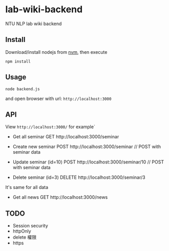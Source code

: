 # lab-wiki-backend
NTU NLP lab wiki backend

## Install
Download/install nodejs from [nvm](https://nodejs.org/en/download/package-manager/#nvm), then execute
    
    npm install

## Usage
    node backend.js
and open browser with url: `http://localhost:3000`


## API

View `http://localhost:3000/` for example`

- Get all seminar
    GET  http://localhost:3000/seminar

- Create new seminar
    POST http://localhost:3000/seminar
    // POST with seminar data

- Update seminar (id=10)
    POST http://localhost:3000/seminar/10
    // POST with seminar data 

- Delete seminar (id=3)
    DELETE http://localhost:3000/seminar/3

It's same for all data

- Get all news
    GET  http://localhost:3000/news


## TODO
- Session security
- httpOnly
- delete 權限
- https

